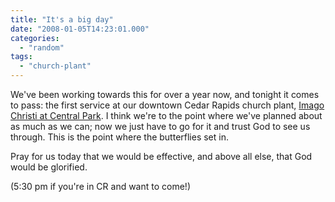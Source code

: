 ```yaml
---
title: "It's a big day"
date: "2008-01-05T14:23:01.000"
categories: 
  - "random"
tags: 
  - "church-plant"
---
```


We've been working towards this for over a year now, and tonight it comes to pass: the first service at our downtown Cedar Rapids church plant, [Imago Christi at Central Park](http://www.imagochristicp.org). I think we're to the point where we've planned about as much as we can; now we just have to go for it and trust God to see us through. This is the point where the butterflies set in.

Pray for us today that we would be effective, and above all else, that God would be glorified.

(5:30 pm if you're in CR and want to come!)

